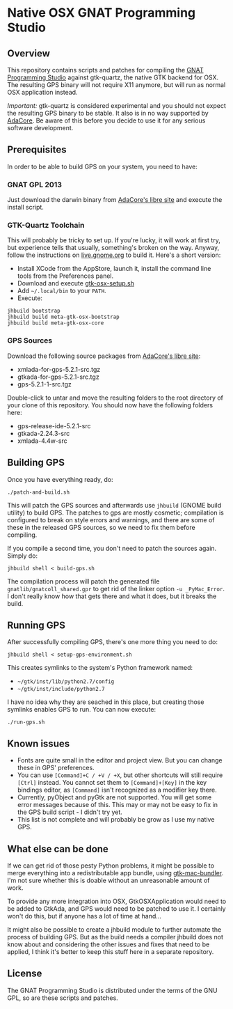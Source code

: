 # Native OSX GNAT Programming Studio

## Overview

This repository contains scripts and patches for compiling the [GNAT Programming Studio][1]
against gtk-quartz, the native GTK backend for OSX. The resulting GPS binary will not
require X11 anymore, but will run as normal OSX application instead.

*Important:* gtk-quartz is considered experimental and you should not expect the resulting GPS
binary to be stable. It also is in no way supported by [AdaCore][2]. Be aware of this before
you decide to use it for any serious software development.

## Prerequisites

In order to be able to build GPS on your system, you need to have:

### GNAT GPL 2013

Just download the darwin binary from [AdaCore's libre site][3] and execute the install script.

### GTK-Quartz Toolchain

This will probably be tricky to set up. If you're lucky, it will work at first try, but experience
tells that usually, something's broken on the way. Anyway, follow the instructions on
[live.gnome.org][4] to build it. Here's a short version:
   
 * Install XCode from the AppStore, launch it, install the command line tools from the
   Preferences panel.
 * Download and execute [gtk-osx-setup.sh][5]
 * Add `~/.local/bin` to your `PATH`.
 * Execute:

<!-- ends the markdown list -->

    jhbuild bootstrap
    jhbuild build meta-gtk-osx-bootstrap
    jhbuild build meta-gtk-osx-core

### GPS Sources

Download the following source packages from [AdaCore's libre site][3]:

 * xmlada-for-gps-5.2.1-src.tgz
 * gtkada-for-gps-5.2.1-src.tgz
 * gps-5.2.1-1-src.tgz

Double-click to untar and move the resulting folders to the root directory of your clone of
this repository. You should now have the following folders here:

 * gps-release-ide-5.2.1-src
 * gtkada-2.24.3-src
 * xmlada-4.4w-src

## Building GPS

Once you have everything ready, do:

    ./patch-and-build.sh

This will patch the GPS sources and afterwards use `jhbuild` (GNOME build utility) to build GPS.
The patches to gps are mostly cosmetic; compilation is configured to break on style errors and
warnings, and there are some of these in the released GPS sources, so we need to fix them
before compiling.

If you compile a second time, you don't need to patch the sources again. Simply do:

    jhbuild shell < build-gps.sh

The compilation process will patch the generated file `gnatlib/gnatcoll_shared.gpr` to get rid
of the linker option `-u _PyMac_Error`. I don't really know how that gets there and what it does, but
it breaks the build.

## Running GPS

After successfully compiling GPS, there's one more thing you need to do:

    jhbuild shell < setup-gps-environment.sh

This creates symlinks to the system's Python framework named:

 * `~/gtk/inst/lib/python2.7/config`
 * `~/gtk/inst/include/python2.7`

I have no idea why they are seached in this place, but creating those symlinks enables GPS to run.
You can now execute:

    ./run-gps.sh

## Known issues

 * Fonts are quite small in the editor and project view. But you can change these in GPS' preferences.
 * You can use `[Command]+C / +V / +X`, but other shortcuts will still require `[Ctrl]` instead. You cannot
   set them to `[Command]+[Key]` in the key bindings editor, as `[Command]` isn't recognized as a modifier
   key there.
 * Currently, pyObject and pyGtk are not supported. You will get some error messages because of this.
   This may or may not be easy to fix in the GPS build script - I didn't try yet.
 * This list is not complete and will probably be grow as I use my native GPS.

## What else can be done

If we can get rid of those pesty Python problems, it might be possible to merge everything into a
redistributable app bundle, using [gtk-mac-bundler][6]. I'm not sure whether this is doable without
an unreasonable amount of work.

To provide any more integration into OSX, GtkOSXApplication would need to be added to GtkAda, and
GPS would need to be patched to use it. I certainly won't do this, but if anyone has a lot of time
at hand...

It might also be possible to create a jhbuild module to further automate the process of building
GPS. But as the build needs a compiler jhbuild does not know about and considering the other issues
and fixes that need to be applied, I think it's better to keep this stuff here in a separate
repository.

## License

The GNAT Programming Studio is distributed under the terms of the GNU GPL, so are these scripts and
patches.



 [1]: http://libre.adacore.com/tools/gps/
 [2]: http://www.adacore.com/
 [3]: http://libre.adacore.com/i
 [4]: https://live.gnome.org/GTK%2B/OSX/Building
 [5]: http://git.gnome.org/browse/gtk-osx/plain/gtk-osx-build-setup.sh
 [6]: https://live.gnome.org/GTK%2B/OSX/Bundling
